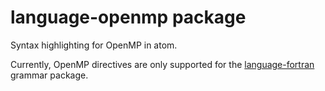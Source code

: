 # language-openmp package

Syntax highlighting for OpenMP in atom.

Currently, OpenMP directives are only supported for the [language-fortran](https://github.com/dparkins/language-fortran) grammar package.
